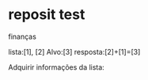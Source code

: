 # reposit test

finanças

lista:[1], [2]
Alvo:[3]
resposta:[2]+[1]=[3]

Adquirir informações da lista:
